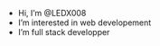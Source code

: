 -  Hi, I’m @LEDX008
-  I’m interested in web developement
-  I’m full stack developper 


<!---
LEDX008/LEDX008 is a ✨ special ✨ repository because its `README.md` (this file) appears on your GitHub profile.
You can click the Preview link to take a look at your changes.
--->
